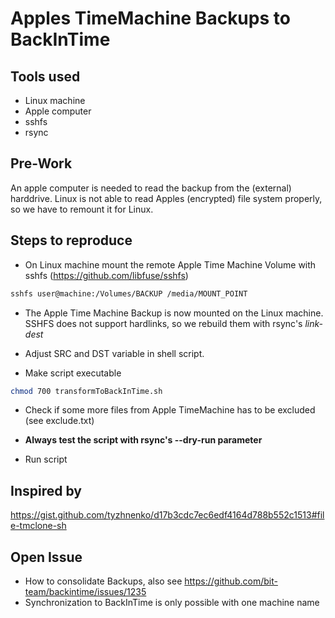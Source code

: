 # Apples TimeMachine Backups to BackInTime

## Tools used
* Linux machine
* Apple computer
* sshfs
* rsync

## Pre-Work
An apple computer is needed to read the backup from the (external) harddrive.
Linux is not able to read Apples (encrypted) file system properly, so we have to remount it for Linux.

## Steps to reproduce

* On Linux machine mount the remote Apple Time Machine Volume with sshfs (https://github.com/libfuse/sshfs)
```bash
sshfs user@machine:/Volumes/BACKUP /media/MOUNT_POINT
```
* The Apple Time Machine Backup is now mounted on the Linux machine. SSHFS does not support hardlinks, so we rebuild them with rsync's *link-dest*

* Adjust SRC and DST variable in shell script.

* Make script executable
```bash
chmod 700 transformToBackInTime.sh
``` 

* Check if some more files from Apple TimeMachine has to be excluded (see exclude.txt)

* **Always test the script with rsync's --dry-run parameter**

* Run script

## Inspired by
https://gist.github.com/tyzhnenko/d17b3cdc7ec6edf4164d788b552c1513#file-tmclone-sh

## Open Issue
* How to consolidate Backups, also see https://github.com/bit-team/backintime/issues/1235
* Synchronization to BackInTime is only possible with one machine name
